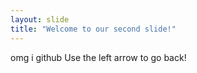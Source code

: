 ```yaml
---
layout: slide
title: "Welcome to our second slide!"
---
```

omg i github
Use the left arrow to go back!
